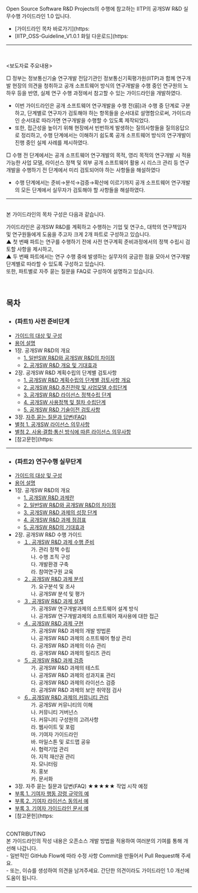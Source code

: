 Open Source Software R&D Projects의 수행에 참고하는 IITP의 공개SW R&D 실무수행 가이드라인 1.0 입니다. <br>
+ [가이드라인 목차 바로가기](https: 
+ [IITP_OSS-Guideline_V1.0.1 화일 다운로드](https:
<hr>
<br>


<보도자료 주요내용>

□ 정부는 정보통신기술 연구개발 전담기관인 정보통신기획평가원(IITP)과 함께 연구개발 현장의 의견을 청취하고 공개 소프트웨어 방식의 연구개발을 수행 중인 연구원의 노하우 등을 반영, 실제 연구 수행 과정에서 참고할 수 있는 가이드라인을 개발하였다.

- 이번 가이드라인은 공개 소프트웨어 연구개발을 수행 전(前)과 수행 중 단계로 구분하고, 단계별로 연구자가 검토해야 하는 항목들을 순서대로 설명함으로써, 가이드라인 순서대로 따라가면 연구개발을 수행할 수 있도록 제작되었다.
 - 또한, 접근성을 높이기 위해 현장에서 빈번하게 발생하는 질의사항들을 질의응답으로 정리하고, 수행 단계에서는 이해하기 쉽도록 공개 소프트웨어 방식의 연구개발이 진행 중인 실제 사례를 제시하였다.

□ 수행 전 단계에서는 공개 소프트웨어 연구개발의 목적, 영리 목적의 연구개발 시 적용 가능한 사업 모델, 라이선스 정책 및 외부 공개 소프트웨어 활용 시 리스크 관리 등 연구개발을 수행하기 전 단계에서 미리 검토되어야 하는 사항들을 해설하였다
 - 수행 단계에서는 준비→분석→검증→확산에 이르기까지 공개 소프트웨어 연구개발의 모든 단계에서 실무자가 검토해야 할 사항들을 해설하였다.
 
<hr>
<br>
본 가이드라인의 목차 구성은 다음과 같습니다.<br>

가이드라인은 공개SW R&D를 계획하고 수행하는 기업 및 연구소, 대학의 연구책임자 및 연구원들에게 도움을 주고자 크게 2개 파트로 구성하고 있습니다. <br>
▲ 첫 번째 파트는 연구를 수행하기 전에 사전 연구계획 준비과정에서의 정책 수립시 검토할 사항을 제시하고, <br>
▲ 두 번째 파트에서는 연구 수행 중에 발생하는 실무자의 궁금한 점을 모아서 연구개발 단계별로 따라할 수 있도록 구성하고 있습니다. <br>
또한, 파트별로 자주 묻는 질문을 FAQ로 구성하여 설명하고 있습니다.<br>

<br>  

## 목차
+ ### (파트1) 사전 준비단계
+ [가이드의 대상 및 구성](https://github.com/iitp-rnd/oss-guideline/blob/main/part1/target-configuration.md)
+ [용어 설명](https://github.com/iitp-rnd/oss-guideline/blob/main/part1/terms-definition.md)
+ 1장. 공개SW R&D의 개요<br>
  - [1. 일반SW R&D와 공개SW R&D의 차이점](https://github.com/iitp-rnd/oss-guideline/blob/main/part1/01/01.md)
  - [2. 공개SW R&D 개요 및 기대효과](https://github.com/iitp-rnd/oss-guideline/blob/main/part1/01/02.md)
+ 2장. 공개SW R&D 계획수립의 단계별 검토사항
  - [1. 공개SW R&D 계획수립의 단계별 검토사항 개요](https://github.com/iitp-rnd/oss-guideline/blob/main/part1/02/01.md)
  - [2. 공개SW R&D 추진전략 및 사업모델 수립단계](https://github.com/iitp-rnd/oss-guideline/blob/main/part1/02/02.md)
  - [3. 공개SW R&D 라이선스 정책수립 단계](https://github.com/iitp-rnd/oss-guideline/blob/main/part1/02/03.md)
  - [4. 공개SW 사용정책 및 절차 수립단계](https://github.com/iitp-rnd/oss-guideline/blob/main/part1/02/04.md)
  - [5. 공개SW R&D 기술이전 검토사항](https://github.com/iitp-rnd/oss-guideline/blob/main/part1/02/05.md)
+ 3장. [자주 묻는 질문과 답변(FAQ)](https://github.com/iitp-rnd/oss-guideline/blob/main/part1/03/faq.md)	<br>
+ [별첨 1. 공개SW 라이선스 의무사항](https://github.com/iitp-rnd/oss-guideline/blob/main/part1/03/annex1.md)	<br>
+ [별첨 2. 사용·결합·통신 방식에 따른 라이선스 의무사항](https://github.com/iitp-rnd/oss-guideline/blob/main/part1/03/annex2.md)<br>
+ [참고문헌](https: 

<hr>

+ ### (파트2) 연구수행 실무단계<br>
+ [가이드의 대상 및 구성](https://github.com/iitp-rnd/oss-guideline/blob/main/part2/target-configuration2.md)
+ [용어 설명](https://github.com/iitp-rnd/oss-guideline/blob/main/part2/terms-definition2.md)
+ 1장. 공개SW R&D의 개요
  - [1. 공개SW R&D 과제란](https://github.com/iitp-rnd/oss-guideline/blob/main/part2/01/01.md)
  - [2. 일반SW R&D와 공개SW R&D의 차이점](https://github.com/iitp-rnd/oss-guideline/blob/main/part2/01/02.md)
  - [3. 공개SW R&D 과제의 성장 단계](https://github.com/iitp-rnd/oss-guideline/blob/main/part2/01/03.md)
  - [4. 공개SW R&D 과제 점검표](https://github.com/iitp-rnd/oss-guideline/blob/main/part2/01/04.md)
  - [5. 공개SW R&D의 기대효과](https://github.com/iitp-rnd/oss-guideline/blob/main/part2/01/05.md)
+ 2장. 공개SW R&D 수행 가이드
  - [１. 공개SW R&D 과제 수행 준비](https://github.com/iitp-rnd/oss-guideline/blob/main/part2/02/01.md)<br>
      &nbsp;&nbsp;&nbsp;&nbsp;&nbsp;가. 관리 정책 수립<br>
      &nbsp;&nbsp;&nbsp;&nbsp;&nbsp;나. 수행 조직 구성<br>
      &nbsp;&nbsp;&nbsp;&nbsp;&nbsp;다. 개발환경 구축<br>
      &nbsp;&nbsp;&nbsp;&nbsp;&nbsp;라. 참여연구원 교육
  - [２. 공개SW R&D 과제 분석](https://github.com/iitp-rnd/oss-guideline/blob/main/part2/02/02.md)<br>
      &nbsp;&nbsp;&nbsp;&nbsp;&nbsp;가. 요구분석 및 조사<br>
      &nbsp;&nbsp;&nbsp;&nbsp;&nbsp;나. 공개SW 분석 및 평가
  - [３. 공개SW R&D 과제 설계](https://github.com/iitp-rnd/oss-guideline/blob/main/part2/02/03.md)<br>
      &nbsp;&nbsp;&nbsp;&nbsp;&nbsp;가. 공개SW 연구개발과제의 소프트웨어 설계 방식<br>
      &nbsp;&nbsp;&nbsp;&nbsp;&nbsp;나. 공개SW 연구개발과제의 소프트웨어 재사용에 대한 접근	<br>
  - [４. 공개SW R&D 과제 구현](https://github.com/iitp-rnd/oss-guideline/blob/main/part2/02/04.md)<br>
      &nbsp;&nbsp;&nbsp;&nbsp;&nbsp;가. 공개SW R&D 과제의 개발 방법론	<br>
      &nbsp;&nbsp;&nbsp;&nbsp;&nbsp;나. 공개SW R&D 과제의 소프트웨어 형상 관리	<br>
      &nbsp;&nbsp;&nbsp;&nbsp;&nbsp;다. 공개SW R&D 과제의 이슈 관리	<br>
      &nbsp;&nbsp;&nbsp;&nbsp;&nbsp;라. 공개SW R&D 과제의 릴리즈 관리	<br>
  - [５. 공개SW R&D 과제 검증](https://github.com/iitp-rnd/oss-guideline/blob/main/part2/02/05.md)<br>
      &nbsp;&nbsp;&nbsp;&nbsp;&nbsp;가. 공개SW R&D 과제의 테스트	<br>
      &nbsp;&nbsp;&nbsp;&nbsp;&nbsp;나. 공개SW R&D 과제의 성과지표 관리	<br>
      &nbsp;&nbsp;&nbsp;&nbsp;&nbsp;다. 공개SW R&D 과제의 라이선스 검증	<br>
      &nbsp;&nbsp;&nbsp;&nbsp;&nbsp;라. 공개SW R&D 과제의 보안 취약점 검사	<br>
  - [６. 공개SW R&D 과제의 커뮤니티 관리](https://github.com/iitp-rnd/oss-guideline/blob/main/part2/02/06.md)<br>
      &nbsp;&nbsp;&nbsp;&nbsp;&nbsp;가. 공개SW 커뮤니티의 이해	<br>
      &nbsp;&nbsp;&nbsp;&nbsp;&nbsp;나. 커뮤니티 거버넌스	<br>
      &nbsp;&nbsp;&nbsp;&nbsp;&nbsp;다. 커뮤니티 구성원의 고려사항	<br>
      &nbsp;&nbsp;&nbsp;&nbsp;&nbsp;라. 웹사이트 및 포럼	<br>
      &nbsp;&nbsp;&nbsp;&nbsp;&nbsp;마. 기여자 가이드라인	<br>
      &nbsp;&nbsp;&nbsp;&nbsp;&nbsp;바. 마일스톤 및 로드맵 공유	<br>
      &nbsp;&nbsp;&nbsp;&nbsp;&nbsp;사. 협력기업 관리	<br>
      &nbsp;&nbsp;&nbsp;&nbsp;&nbsp;아. 지적 재산권 관리	<br>
      &nbsp;&nbsp;&nbsp;&nbsp;&nbsp;자. 모니터링	<br>
      &nbsp;&nbsp;&nbsp;&nbsp;&nbsp;차. 홍보	<br>
      &nbsp;&nbsp;&nbsp;&nbsp;&nbsp;카. 문서화
+ 3장. 자주 묻는 질문과 답변(FAQ) ★★★★★ 작업 시작 예정
+ [부록 1. 기여자 행동 강령 규약의 예]()
+ [부록 2. 기여자 라이선스 동의서 예]()
+ [부록 3. 기여자 가이드라인 문서 예]()
+ [참고문헌](https: 

<br>
CONTRIBUTING<br>
본 가이드라인의 작성 내용은 오픈소스 개발 방법을 적용하여 여러분의 기여를 통해 개선해 나갑니다.<br>
- 일반적인 GitHub Flow에 따라 수정 사항 Commit을 만들어서 Pull Request해 주세요.<br>
- 또는, 이슈를 생성하여 의견을 남겨주세요. 간단한 의견이라도 가이드라인 1.0 개선에 도움이 됩니다.<br>

<hr>
<br>

